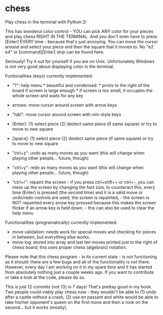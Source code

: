 chess
=====

Play chess in the terminal with Python 2!

This has wonderul color control - YOU can pick ANY color for your pieces and play chess RIGHT IN THE TERMINAL. And you don't even have to press [Enter] EVERY time - because that's just annoying. You can move the cursor around and select your piece and then the square that it moves to. No "e2 e4" or [command][Enter] slop can be found here.

Seriously! Try it out for yourself if you are on Unix. Unfortunately Windows is not very good about displaying color in the terminal.

Funtionalities (keys) currently implemented:
  * "?": help menu * beautiful and condensed.
                   * prints to the right of the board if screen is large enough
                   * if screen is too small, it occupies the whole screen and waits for any key
                 
  * arrows: move cursor around screen with arrow keys
  * "hjkl": move cursor around screen with vim-style keys
  
  * [Enter]: (1) select piece (2) deslect same piece (if same square) or try to move to new square
  * [space]: (1) select piece (2) deslect same piece (if same square) or try to move to new square
  
  * "ctrl+z": undo as many moves as you want (this will change when playing other people... future, though)
  * "ctrl+y": redo as many moves as you want (this will change when playing other people... future, though)
  
  * "ctrl+r": repaint the screen - if you press ctrl+shft++ or ctrl+-, you can mess up the screen by changing
                                 the font size; to counteract this, every time [Enter] is pressed (the second
                                 time) and it is a valid move or undo/redo controls are used, the screen is
                                 repainted,
                                - the screen is NOT repainted every arrow key pressed because this makes the
                                  screen flicker if an arrow key is held down.
                                - this can also be used to clear the help menu

Functionalities (programatically) currently implemented:
  * move validation: needs work for special moves and checking for pieces in between, but everything else works.
  * move log: stored into array and last ten moves printed just to the right of chess board; this uses proper
              chess (algebraic) notation.

Please note that this chess program - in its current state - is not functioning as it should: there are a few bugs and all of the functionality is not there. However, every day I am working on it in my spare time and it has started from absolutely nothing just a couple weeks ago. If you want to contribute or take a look at the code, please do so.

This is just 12 commits (not 13) in 7 days! That's prettay good in my book. Two people could viably play chess now - they wouldn't be able to (1) undo after a castle without a crash, (2) use en passant and white would be able to take his/her opponent's queen on the first move and then a rook on the second... but it works (mostly).

